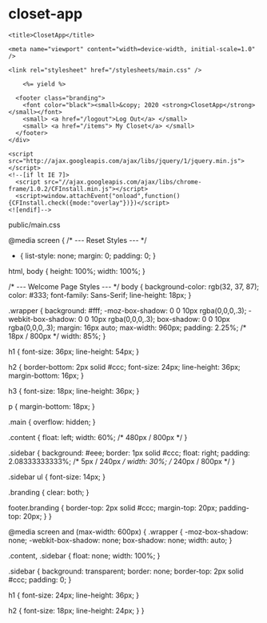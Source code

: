 
# closet-app



<!DOCTYPE html>
<!--[if lt IE 7]> <html class="no-js ie6 oldie" lang="en"> <![endif]-->
<!--[if IE 7]>    <html class="no-js ie7 oldie" lang="en"> <![endif]-->
<!--[if IE 8]>    <html class="no-js ie8 oldie" lang="en"> <![endif]-->
<!--[if gt IE 8]><!--> <html class="no-js" lang="en"> <!--<![endif]-->
  <head>
    <meta charset="utf-8" />
    <meta http-equiv="X-UA-Compatible" content="IE=edge, chrome=1" />

    <title>ClosetApp</title>

    <meta name="viewport" content="width=device-width, initial-scale=1.0" />

    <link rel="stylesheet" href="/stylesheets/main.css" />
  </head>
  <body>
    <div class="wrapper">

        <%= yield %>

      <footer class="branding">
        <font color="black"><small>&copy; 2020 <strong>ClosetApp</strong></small></font>
        <small> <a href="/logout">Log Out</a> </small>
        <small> <a href="/items"> My Closet</a> </small>
      </footer>
    </div>

    <script src="http://ajax.googleapis.com/ajax/libs/jquery/1/jquery.min.js"></script>
    <!--[if lt IE 7]>
      <script src="//ajax.googleapis.com/ajax/libs/chrome-frame/1.0.2/CFInstall.min.js"></script>
      <script>window.attachEvent("onload",function(){CFInstall.check({mode:"overlay"})})</script>
    <![endif]-->
  </body>
</html>










public/main.css

@media screen {
  /* --- Reset Styles --- */
  * {
    list-style: none;
    margin: 0;
    padding: 0;
  }

  html, body {
    height: 100%;
    width: 100%;
  }

  /* --- Welcome Page Styles --- */
  body {
    background-color: rgb(32, 37, 87);
    color: #333;
    font-family: Sans-Serif;
    line-height: 18px;
  }

  .wrapper {
    background: #fff;
    -moz-box-shadow: 0 0 10px rgba(0,0,0,.3);
    -webkit-box-shadow: 0 0 10px rgba(0,0,0,.3);
    box-shadow: 0 0 10px rgba(0,0,0,.3);
    margin: 16px auto;
    max-width: 960px;
    padding: 2.25%; /* 18px / 800px */
    width: 85%;
  }

  h1 {
    font-size: 36px;
    line-height: 54px;
  }

  h2 {
    border-bottom: 2px solid #ccc;
    font-size: 24px;
    line-height: 36px;
    margin-bottom: 16px;
  }

  h3 {
    font-size: 18px;
    line-height: 36px;
  }

  p {
    margin-bottom: 18px;
  }

  .main {
    overflow: hidden;
  }

  .content {
    float: left;
    width: 60%; /* 480px / 800px */
  }

  .sidebar {
    background: #eee;
    border: 1px solid #ccc;
    float: right;
    padding: 2.08333333333%; /* 5px / 240px */
    width: 30%; /* 240px / 800px */
  }

  .sidebar ul {
    font-size: 14px;
  }

  .branding {
    clear: both;
  }

  footer.branding {
    border-top: 2px solid #ccc;
    margin-top: 20px;
    padding-top: 20px;
  }
}

@media screen and (max-width: 600px) {
  .wrapper {
    -moz-box-shadow: none;
    -webkit-box-shadow: none;
    box-shadow: none;
    width: auto;
  }

  .content, .sidebar {
    float: none;
    width: 100%;
  }

  .sidebar {
    background: transparent;
    border: none;
    border-top: 2px solid #ccc;
    padding: 0;
  }

  h1 {
    font-size: 24px;
    line-height: 36px;
  }

  h2 {
    font-size: 18px;
    line-height: 24px;
  }
}
